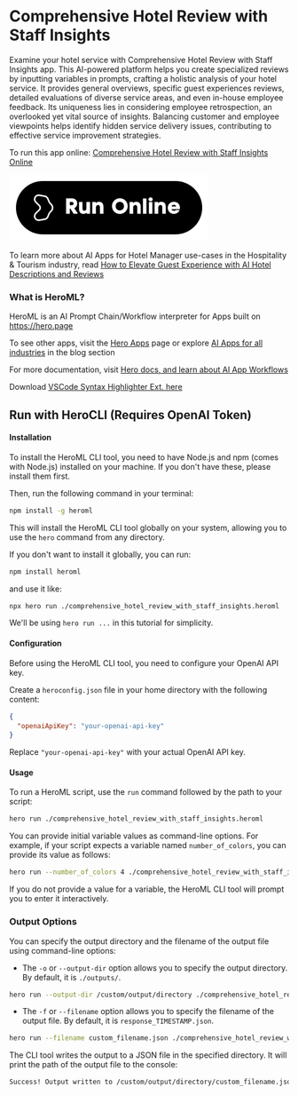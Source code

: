 # Comprehensive Hotel Review with Staff Insights

Examine your hotel service with Comprehensive Hotel Review with Staff Insights app. This AI-powered platform helps you create specialized reviews by inputting variables in prompts, crafting a holistic analysis of your hotel service. It provides general overviews, specific guest experiences reviews, detailed evaluations of diverse service areas, and even in-house employee feedback. Its uniqueness lies in considering employee retrospection, an overlooked yet vital source of insights. Balancing customer and employee viewpoints helps identify hidden service delivery issues, contributing to effective service improvement strategies.

To run this app online: [Comprehensive Hotel Review with Staff Insights Online](https://hero.page/app/comprehensive-hotel-review-with-staff-insights-ai-powered-staff-insights-for-hotels/L9xLAKhRfc6KuJySqO4o)

[![Run Comprehensive Hotel Review with Staff Insights Online](/assets/run.svg)](https://hero.page/app/comprehensive-hotel-review-with-staff-insights-ai-powered-staff-insights-for-hotels/L9xLAKhRfc6KuJySqO4o)

To learn more about AI Apps for Hotel Manager use-cases in the Hospitality & Tourism industry, read [How to Elevate Guest Experience with AI Hotel Descriptions and Reviews](https://hero.page/blog/ai/hospitality-and-tourism/how-to-elevate-guest-experience-with-ai-hotel-descriptions-and-reviews/170982)

### What is HeroML?
HeroML is an AI Prompt Chain/Workflow interpreter for Apps built on https://hero.page 

To see other apps, visit the [Hero Apps](https://hero.page/apps) page or explore [AI Apps for all industries](https://hero.page/blog) in the blog section

For more documentation, visit [Hero docs, and learn about AI App Workflows](https://hero.page/tutorials/introduction-to-heroml)

Download [VSCode Syntax Highlighter Ext. here](https://marketplace.visualstudio.com/items?itemName=hero-page.heroml)

## Run with HeroCLI (Requires OpenAI Token)

#### Installation

To install the HeroML CLI tool, you need to have Node.js and npm (comes with Node.js) installed on your machine. If you don't have these, please install them first. 

Then, run the following command in your terminal:

```bash
npm install -g heroml
```

This will install the HeroML CLI tool globally on your system, allowing you to use the `hero` command from any directory.

If you don't want to install it globally, you can run:

```bash
npm install heroml
```

and use it like:

```bash
npx hero run ./comprehensive_hotel_review_with_staff_insights.heroml
```

We'll be using `hero run ...` in this tutorial for simplicity.

#### Configuration

Before using the HeroML CLI tool, you need to configure your OpenAI API key. 

Create a `heroconfig.json` file in your home directory with the following content:

```json
{
  "openaiApiKey": "your-openai-api-key"
}
```

Replace `"your-openai-api-key"` with your actual OpenAI API key.

#### Usage

To run a HeroML script, use the `run` command followed by the path to your script:

```bash
hero run ./comprehensive_hotel_review_with_staff_insights.heroml
```

You can provide initial variable values as command-line options. For example, if your script expects a variable named `number_of_colors`, you can provide its value as follows:

```bash
hero run --number_of_colors 4 ./comprehensive_hotel_review_with_staff_insights.heroml
```

If you do not provide a value for a variable, the HeroML CLI tool will prompt you to enter it interactively.

### Output Options

You can specify the output directory and the filename of the output file using command-line options:

- The `-o` or `--output-dir` option allows you to specify the output directory. By default, it is `./outputs/`.

```bash
hero run --output-dir /custom/output/directory ./comprehensive_hotel_review_with_staff_insights.heroml
```

- The `-f` or `--filename` option allows you to specify the filename of the output file. By default, it is `response_TIMESTAMP.json`.

```bash
hero run --filename custom_filename.json ./comprehensive_hotel_review_with_staff_insights.heroml
```

The CLI tool writes the output to a JSON file in the specified directory. It will print the path of the output file to the console:

```bash
Success! Output written to /custom/output/directory/custom_filename.json
```

